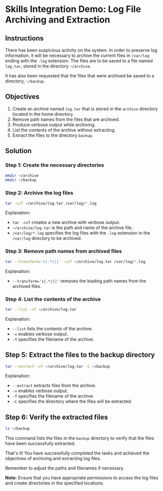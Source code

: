 # **Skills Integration Demo: Log File Archiving and Extraction**

## Instructions

There has been suspicious activity on the system. In order to preserve log information, it will be necessary to archive the current files in `/var/log` ending with the `.log` extension. The files are to be saved to a file named `log.tar`, stored in the directory `~/archive`.

It has also been requested that the files that were archived be saved to a directory, `~/backup`.

## Objectives

1. Create an archive named `log.tar` that is stored in the `archive` directory located in the home directory.
2. Remove path names from the files that are archived.
3. Produce verbose output while archiving.
4. List the contents of the archive without extracting.
5. Extract the files to the directory `backup`.

## Solution

### Step 1: Create the necessary directories

```bash
mkdir ~/archive
mkdir ~/backup
```

### Step 2: Archive the log files

```bash
tar -cvf ~/archive/log.tar /var/log/*.log
```

Explanation:
- `tar -cvf` creates a new archive with verbose output.
- `~/archive/log.tar` is the path and name of the archive file.
- `/var/log/*.log` specifies the log files with the `.log` extension in the `/var/log` directory to be archived.

### Step 3: Remove path names from archived files

```bash
tar --transform='s|.*/||' -cvf ~/archive/log.tar /var/log/*.log
```

Explanation:
- `--transform='s|.*/||'` removes the leading path names from the archived files.

### Step 4: List the contents of the archive

```bash
tar --list -vf ~/archive/log.tar
```

Explanation:
- `--list` lists the contents of the archive.
- `-v` enables verbose output.
- `-f` specifies the filename of the archive.

## **Step 5: Extract the files to the backup directory**

```bash
tar --extract -vf ~/archive/log.tar -C ~/backup
```

Explanation:
- `--extract` extracts files from the archive.
- `-v` enables verbose output.
- `-f` specifies the filename of the archive.
- `-C` specifies the directory where the files will be extracted.

## **Step 6: Verify the extracted files**

```bash
ls ~/backup
```

This command lists the files in the `backup` directory to verify that the files have been successfully extracted.

That's it! You have successfully completed the tasks and achieved the objectives of archiving and extracting log files.

Remember to adjust the paths and filenames if necessary.

**Note:** Ensure that you have appropriate permissions to access the log files and create directories in the specified locations.
